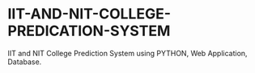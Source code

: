 # IIT-AND-NIT-COLLEGE-PREDICATION-SYSTEM
IIT and NIT College Prediction System using PYTHON, Web Application, Database.
